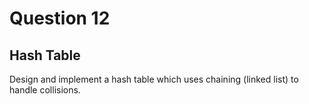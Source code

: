 # Question 12
## Hash Table
Design and implement a hash table which uses chaining (linked list) to handle collisions.
